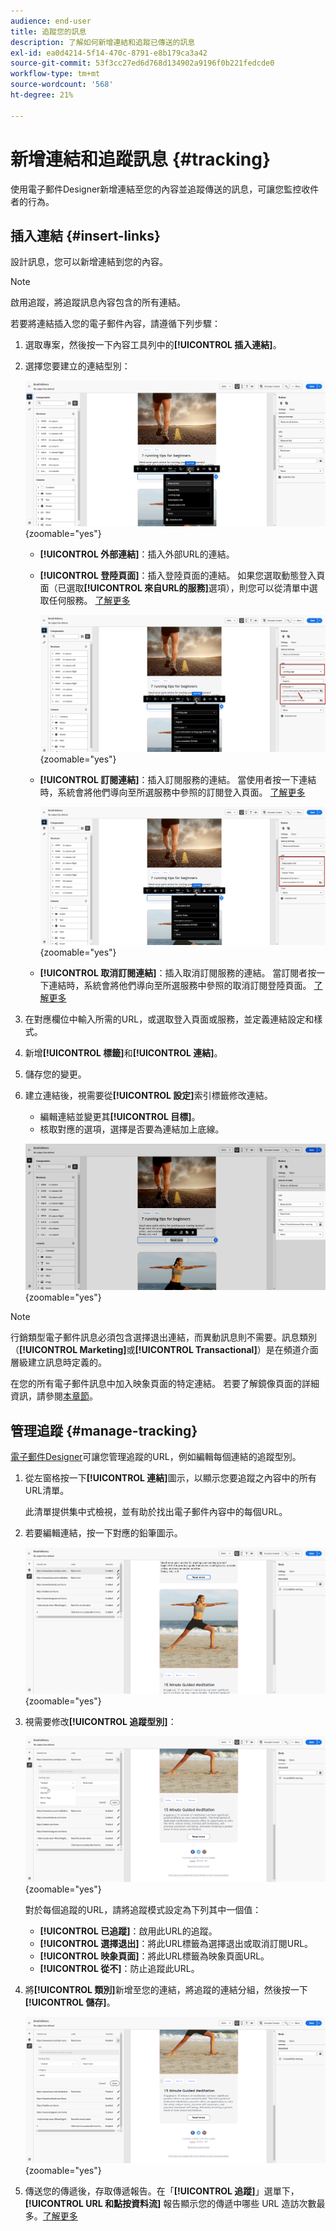 ```yaml
---
audience: end-user
title: 追蹤您的訊息
description: 了解如何新增連結和追蹤已傳送的訊息
exl-id: ea0d4214-5f14-470c-8791-e8b179ca3a42
source-git-commit: 53f3cc27ed6d768d134902a9196f0b221fedcde0
workflow-type: tm+mt
source-wordcount: '568'
ht-degree: 21%

---
```


# 新增連結和追蹤訊息 {#tracking}

使用電子郵件Designer新增連結至您的內容並追蹤傳送的訊息，可讓您監控收件者的行為。

## 插入連結 {#insert-links}

設計訊息，您可以新增連結到您的內容。

>[!NOTE]
>
>啟用追蹤，將追蹤訊息內容包含的所有連結。

若要將連結插入您的電子郵件內容，請遵循下列步驟：

1. 選取專案，然後按一下內容工具列中的&#x200B;**[!UICONTROL 插入連結]**。

1. 選擇您要建立的連結型別：

   ![熒幕擷圖顯示在郵件追蹤工具中插入連結的介面](assets/message-tracking-insert-link.png){zoomable="yes"}

   * **[!UICONTROL 外部連結]**：插入外部URL的連結。

   * **[!UICONTROL 登陸頁面]**：插入登陸頁面的連結。 如果您選取動態登入頁面（已選取&#x200B;**[!UICONTROL 來自URL的服務]**&#x200B;選項），則您可以從清單中選取任何服務。 [了解更多](../landing-pages/create-lp.md#define-actions-on-form-submission)

     ![熒幕擷圖顯示連結至電子郵件設計工具登入頁面的介面](assets/email-link-to-landing-page.png){zoomable="yes"}

   * **[!UICONTROL 訂閱連結]**：插入訂閱服務的連結。 當使用者按一下連結時，系統會將他們導向至所選服務中參照的訂閱登入頁面。 [了解更多](../audience/manage-services.md#create-service)

     ![熒幕擷圖顯示在服務工具中建立預設訂閱連結的介面](assets/service-create-default-lp-link.png){zoomable="yes"}

   * **[!UICONTROL 取消訂閱連結]**：插入取消訂閱服務的連結。 當訂閱者按一下連結時，系統會將他們導向至所選服務中參照的取消訂閱登陸頁面。 [了解更多](../audience/manage-services.md#create-service)

   <!--* **[!UICONTROL Mirror page]**: Add a link to display the email content in a web browser. [Learn more]-->

1. 在對應欄位中輸入所需的URL，或選取登入頁面或服務，並定義連結設定和樣式。

1. 新增&#x200B;**[!UICONTROL 標籤]**&#x200B;和&#x200B;**[!UICONTROL 連結]**。

1. 儲存您的變更。

1. 建立連結後，視需要從&#x200B;**[!UICONTROL 設定]**&#x200B;索引標籤修改連結。

   * 編輯連結並變更其&#x200B;**[!UICONTROL 目標]**。
   * 核取對應的選項，選擇是否要為連結加上底線。

   ![熒幕擷圖顯示修改訊息追蹤工具中連結屬性的設定介面](assets/message-tracking-link-settings.png){zoomable="yes"}

>[!NOTE]
>
>行銷類型電子郵件訊息必須包含選擇退出連結，而異動訊息則不需要。訊息類別（**[!UICONTROL Marketing]**&#x200B;或&#x200B;**[!UICONTROL Transactional]**）是在頻道介面層級建立訊息時定義的。

在您的所有電子郵件訊息中加入映象頁面的特定連結。 若要了解鏡像頁面的詳細資訊，請參閱[本章節](mirror-page.md)。

## 管理追蹤 {#manage-tracking}

[電子郵件Designer](create-email-content.md)可讓您管理追蹤的URL，例如編輯每個連結的追蹤型別。

1. 從左窗格按一下&#x200B;**[!UICONTROL 連結]**&#x200B;圖示，以顯示您要追蹤之內容中的所有URL清單。

   此清單提供集中式檢視，並有助於找出電子郵件內容中的每個URL。

1. 若要編輯連結，按一下對應的鉛筆圖示。

   ![熒幕擷圖顯示編輯訊息追蹤工具中連結的介面](assets/message-tracking-edit-links.png){zoomable="yes"}

1. 視需要修改&#x200B;**[!UICONTROL 追蹤型別]**：

   ![熒幕擷圖顯示編輯郵件追蹤工具中追蹤型別的介面](assets/message-tracking-edit-a-link.png){zoomable="yes"}

   對於每個追蹤的URL，請將追蹤模式設定為下列其中一個值：

   * **[!UICONTROL 已追蹤]**：啟用此URL的追蹤。
   * **[!UICONTROL 選擇退出]**：將此URL標籤為選擇退出或取消訂閱URL。
   * **[!UICONTROL 映象頁面]**：將此URL標籤為映象頁面URL。
   * **[!UICONTROL 從不]**：防止追蹤此URL。<!--This information is saved: if the URL appears again in a future message, its tracking is automatically deactivated.-->

1. 將&#x200B;**[!UICONTROL 類別]**&#x200B;新增至您的連結，將追蹤的連結分組，然後按一下&#x200B;**[!UICONTROL 儲存]**。

   ![熒幕擷圖顯示新增類別至郵件追蹤工具中追蹤連結的介面](assets/message-tracking-edit-a-link_2.png){zoomable="yes"}

1. 傳送您的傳遞後，存取傳遞報告。在「**[!UICONTROL 追蹤]**」選單下，**[!UICONTROL URL 和點按資料流]** 報告顯示您的傳遞中哪些 URL 造訪次數最多。[了解更多](../reporting/gs-reports.md)